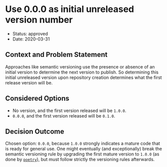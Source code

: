 # Use 0.0.0 as initial unreleased version number

* Status: approved
* Date: 2020-03-31

## Context and Problem Statement

Approaches like semantic versioning use the presence or absence of an initial version
to determine the next version to publish. So determining this initial unreleased version
upon repository creation determines what the first release version will be.

## Considered Options

* No version, and the first version released will be `1.0.0`.
* `0.0.0`, and the first version released will be `0.1.0`.

## Decision Outcome

Chosen option: `0.0.0`, because `1.0.0` strongly indicates a mature code that is ready
for general use. One might eventually (and exceptionally) break the semantic versioning
rule by upgrading the first mature version to `1.0.0` (as done by
[`poetry`](https://python-poetry.org/history/)), but must follow strictly the
versioning rules afterwards.
